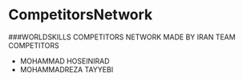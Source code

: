 # CompetitorsNetwork

###WORLDSKILLS COMPETITORS NETWORK MADE BY IRAN TEAM COMPETITORS 


* MOHAMMAD HOSEINIRAD
* MOHAMMADREZA TAYYEBI

